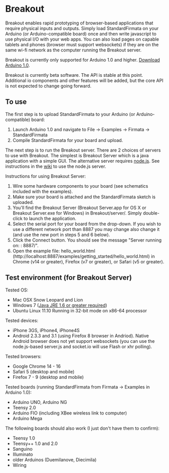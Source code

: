 Breakout
===

Breakout enables rapid prototyping of browser-based applications that require physical inputs and outputs. Simply load StandardFirmata on your Arduino (or Arduino-compatible board) once and then write javascript to use physical I/O with your web apps. You can also load pages on capable tablets and phones (browser must support websockets) if they are on the same wi-fi network as the computer running the Breakout server.

Breakout is currently only supported for Arduino 1.0 and higher. [Download Arduino 1.0](http://arduino.cc/en/Main/Software).

Breakout is currently beta software. The API is stable at this point. Additional io components and other features will be added, but the core API is not expected to change going forward.

To use
---

The first step is to upload StandardFirmata to your Arduino (or Arduino-compatible) board:

1. Launch Arduino 1.0 and navigate to File -> Examples -> Firmata -> StandardFirmata
2. Compile StandardFirmata for your board and upload.

The next step is to run the Breakout server. There are 2 choices of servers to use with Breakout. The simplest is Breakout Server which is a java application with a simple GUI. The alternative server requires [node.js](http://nodejs.org/). See instructions in the [wiki](https://github.com/soundanalogous/Breakout/wiki/Using-the-node.js-server) to use the node.js server.

Instructions for using Breakout Server:

1. Wire some hardware components to your board (see schematics included with the examples).
2. Make sure your board is attached and the StandardFirmata sketch is uploaded. 
3. You'll find the Breakout Server (Breakout Server.app for OS X or Breakout Server.exe for Windows) in Breakout/server/. Simply double-click to launch the application.
4. Select the serial port for your board from the drop-down. If you wish to use a different network port than 8887 you may change also change it (and use the new port in steps 5 and 6 below).
5. Click the Connect button. You should see the message "Server running on: <your server name>: 8887/".
6. Open the example file: hello_world.html (http://localhost:8887/examples/getting_started/hello_world.html) in Chrome (v14 or greater), Firefox (v7 or greater), or Safari (v5 or greater).


Test environment (for Breakout Server)
---

Tested OS:

- Mac OSX Snow Leopard and Lion
- Windows 7 ([Java JRE 1.6 or greater required](http://www.java.com/en/download/index.jsp))
- Ubuntu Linux 11.10 Running in 32-bit mode on x86-64 processor

Tested devices:

- iPhone 3GS, iPhone4, iPhone4S
- Android 2.3.3 and 3.1 (using Firefox 8 browser in Andriod). Native Android browser does not yet support websockets (you can use the node.js-based server.js and socket.io will use Flash or xhr polling).

Tested browsers:

- Google Chrome 14 - 16
- Safari 5 (desktop and mobile)
- Firefox 7 - 9 (desktop and mobile)

Tested boards (running StandardFirmata from Firmata -> Examples in Arduino 1.0):

- Arduino UNO, Arduino NG
- Teensy 2.0
- Arduino FIO (including XBee wireless link to computer)
- Arduino Mega

The following boards should also work (I just don't have them to confirm):

- Teensy 1.0
- Teensy++ 1.0 and 2.0
- Sanguino
- Illuminato
- older Arduinos (Duemilanove, Diecimila)
- Wiring
